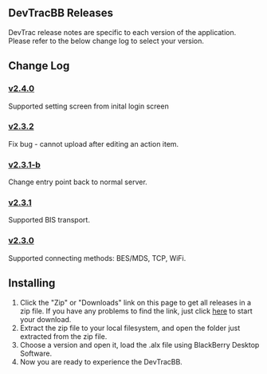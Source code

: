 ## DevTracBB Releases

DevTrac release notes are specific to each version of the application. Please refer to the below change log to select your version.

## Change Log


### [v2.4.0](https://github.com/devtrac/releases/tree/master/DevTracBB-v2.4.0)

Supported setting screen from inital login screen

### [v2.3.2](https://github.com/devtrac/releases/tree/master/DevTracBB-v2.3.2)

Fix bug - cannot upload after editing an action item.

### [v2.3.1-b](https://github.com/devtrac/releases/tree/master/DevTracBB-v2.3.1-b)

Change entry point back to normal server.

### [v2.3.1](https://github.com/devtrac/releases/tree/master/DevTracBB-v2.3.1)

Supported BIS transport.

### [v2.3.0](https://github.com/devtrac/releases/tree/master/DevTracBB-v2.3.0)

Supported connecting methods: BES/MDS, TCP, WiFi.

## Installing

1. Click the "Zip" or "Downloads" link on this page to get all releases in a zip file. If you have any problems to find the link, just click [here](https://github.com/devtrac/releases/zipball/master) to start your download.
2. Extract the zip file to your local filesystem, and open the folder just extracted from the zip file.
3. Choose a version and open it, load the .alx file using BlackBerry Desktop Software.
4. Now you are ready to experience the DevTracBB.

